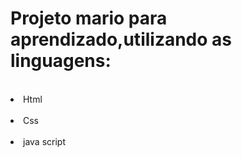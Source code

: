 <h1>Projeto mario para aprendizado,utilizando as linguagens:</h1>
<br>
<lo>
<li>Html</li>
<br>
<li>Css</li>
<br>
<li>java script</li>
</lo>


